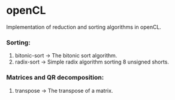 # openCL
Implementation of reduction and sorting algorithms in openCL.

### Sorting:
1) bitonic-sort -> The bitonic sort algorithm.
2) radix-sort -> Simple radix algorithm sorting 8 unsigned shorts.

### Matrices and QR decomposition: 
1) transpose -> The transpose of a matrix.

